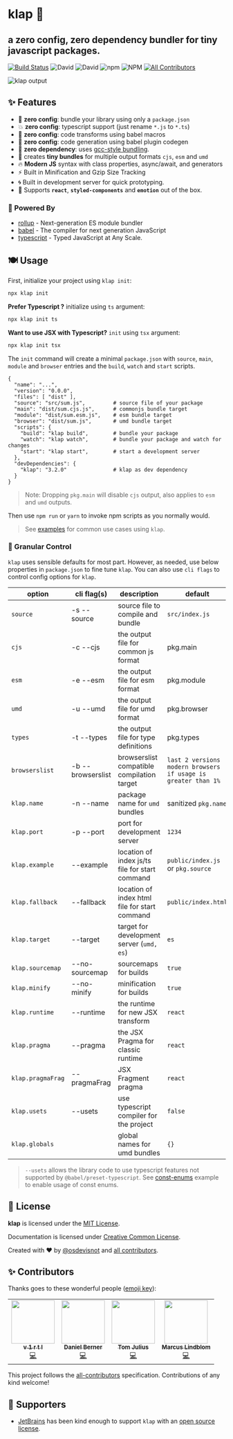 # klap :clap:

## a zero config, zero dependency bundler for tiny javascript packages.

<!-- prettier-ignore-start -->
[![Build Status](https://github.com/osdevisnot/klap/actions/workflows/build.yml/badge.svg?branch=master)](https://github.com/osdevisnot/klap/actions/workflows/build.yml)
![David](https://img.shields.io/david/osdevisnot/klap?style=flat-square)
![David](https://img.shields.io/david/dev/osdevisnot/klap?style=flat-square)
![npm](https://img.shields.io/npm/v/klap?style=flat-square)
![NPM](https://img.shields.io/npm/l/klap?style=flat-square)<!-- ALL-CONTRIBUTORS-BADGE:START - Do not remove or modify this section -->
[![All Contributors](https://img.shields.io/badge/all_contributors-4-orange.svg?style=flat-square)](#contributors-)
<!-- ALL-CONTRIBUTORS-BADGE:END -->
<!-- prettier-ignore-end -->

<img src="klap-init.gif" alt="klap output">

## :sparkles: Features

- :tada: **zero config**: bundle your library using only a `package.json`
- :boom: **zero config**: typescript support (just rename `*.js` to `*.ts`)
- :star2: **zero config**: code transforms using babel macros
- :rainbow: **zero config**: code generation using babel plugin codegen
- :rocket: **zero dependency**: uses [gcc-style bundling](https://www.npmjs.com/package/@vercel/ncc).
- :octopus: creates **tiny bundles** for multiple output formats `cjs`, `esm` and `umd`
- :fire: **Modern JS** syntax with class properties, async/await, and generators
- :zap: Built in Minification and Gzip Size Tracking
- :cyclone: Built in development server for quick prototyping.
- :confetti_ball: Supports **`react`**, **`styled-components`** and **`emotion`** out of the box.

### :muscle: Powered By

- [rollup](https://rollupjs.org) - Next-generation ES module bundler
- [babel](https://babeljs.io) - The compiler for next generation JavaScript
- [typescript](https://www.typescriptlang.org/) - Typed JavaScript at Any Scale.

## :plate_with_cutlery: Usage

First, initialize your project using `klap init`:

```bash
npx klap init
```

**Prefer Typescript ?** initialize using `ts` argument:

```bash
npx klap init ts
```

**Want to use JSX with Typescript?** `init` using `tsx` argument:

```bash
npx klap init tsx
```

The `init` command will create a minimal `package.json` with `source`, `main`, `module` and `browser` entries and the `build`, `watch` and `start` scripts.

```jsonc
{
  "name": "...",
  "version": "0.0.0",
  "files": [ "dist" ],
  "source": "src/sum.js",         # source file of your package
  "main": "dist/sum.cjs.js",      # commonjs bundle target
  "module": "dist/sum.esm.js",    # esm bundle target
  "browser": "dist/sum.js",       # umd bundle target
  "scripts": {
    "build": "klap build",        # bundle your package
    "watch": "klap watch",        # bundle your package and watch for changes
    "start": "klap start",        # start a development server
  },
  "devDependencies": {
    "klap": "3.2.0"               # klap as dev dependency
  }
}

```

> Note: Dropping `pkg.main` will disable `cjs` output, also applies to `esm` and `umd` outputs.

Then use `npm run` or `yarn` to invoke npm scripts as you normally would.

> See [examples](examples) for common use cases using `klap`.

### :anger: Granular Control

`klap` uses sensible defaults for most part. However, as needed, use below properties in `package.json` to fine tune `klap`. You can also use `cli flags` to control config options for `klap`.

| option            | cli flag(s)            | description                                    | default                                                       |
| ----------------- | ---------------------- | ---------------------------------------------- | ------------------------------------------------------------- |
| `source`          | -s&nbsp;--source       | source file to compile and bundle              | `src/index.js`                                                |
| `cjs`             | -c&nbsp;--cjs          | the output file for common js format           | pkg.main                                                      |
| `esm`             | -e&nbsp;--esm          | the output file for esm format                 | pkg.module                                                    |
| `umd`             | -u&nbsp;--umd          | the output file for umd format                 | pkg.browser                                                   |
| `types`           | -t&nbsp;--types        | the output file for type definitions           | pkg.types                                                     |
| `browserslist`    | -b&nbsp;--browserslist | browserslist compatible compilation target     | `last 2 versions modern browsers if usage is greater than 1%` |
| `klap.name`       | -n&nbsp;--name         | package name for `umd` bundles                 | sanitized `pkg.name`                                          |
| `klap.port`       | -p&nbsp;--port         | port for development server                    | `1234`                                                        |
| `klap.example`    | --example              | location of index js/ts file for start command | `public/index.js` or `pkg.source`                             |
| `klap.fallback`   | --fallback             | location of index html file for start command  | `public/index.html`                                           |
| `klap.target`     | --target               | target for development server (`umd, es`)      | `es`                                                          |
| `klap.sourcemap`  | --no-sourcemap         | sourcemaps for builds                          | `true`                                                        |
| `klap.minify`     | --no-minify            | minification for builds                        | `true`                                                        |
| `klap.runtime`    | --runtime              | the runtime for new JSX transform              | `react`                                                       |
| `klap.pragma`     | --pragma               | the JSX Pragma for classic runtime             | `react`                                                       |
| `klap.pragmaFrag` | --pragmaFrag           | JSX Fragment pragma                            | `react`                                                       |
| `klap.usets`      | --usets                | use typescript compiler for the project        | `false`                                                       |
| `klap.globals`    |                        | global names for umd bundles                   | `{}`                                                          |

> `--usets` allows the library code to use typescript features not supported by `@babel/preset-typescript`. See [const-enums](examples/const-enums) example to enable usage of const enums.

## :clinking_glasses: License

**klap** is licensed under the [MIT License](http://opensource.org/licenses/MIT).

Documentation is licensed under [Creative Common License](http://creativecommons.org/licenses/by/4.0/).

Created with ❤️ by [@osdevisnot](https://github.com/osdevisnot) and [all contributors](https://github.com/osdevisnot/klap/graphs/contributors).

## :sparkles: Contributors

Thanks goes to these wonderful people ([emoji key](https://allcontributors.org/docs/en/emoji-key)):

<!-- ALL-CONTRIBUTORS-LIST:START - Do not remove or modify this section -->
<!-- prettier-ignore-start -->
<!-- markdownlint-disable -->
<table>
  <tr>
    <td align="center"><a href="https://v1rtl.site"><img src="https://avatars0.githubusercontent.com/u/35937217?v=4" width="100px;" alt=""/><br /><sub><b>v 1 r t l</b></sub></a><br /><a href="https://github.com/osdevisnot/klap/commits?author=talentlessguy" title="Code">💻</a></td>
    <td align="center"><a href="https://github.com/dnl-brnr"><img src="https://avatars1.githubusercontent.com/u/58155720?v=4" width="100px;" alt=""/><br /><sub><b>Daniel Berner</b></sub></a><br /><a href="https://github.com/osdevisnot/klap/commits?author=dnl-brnr" title="Code">💻</a></td>
    <td align="center"><a href="https://github.com/Tom-Julux"><img src="https://avatars2.githubusercontent.com/u/42802270?v=4" width="100px;" alt=""/><br /><sub><b>Tom Julius</b></sub></a><br /><a href="https://github.com/osdevisnot/klap/commits?author=Tom-Julux" title="Code">💻</a></td>
    <td align="center"><a href="https://github.com/marcuslindblom"><img src="https://avatars1.githubusercontent.com/u/319720?v=4" width="100px;" alt=""/><br /><sub><b>Marcus Lindblom</b></sub></a><br /><a href="https://github.com/osdevisnot/klap/commits?author=marcuslindblom" title="Code">💻</a></td>
  </tr>
</table>

<!-- markdownlint-enable -->
<!-- prettier-ignore-end -->

<!-- ALL-CONTRIBUTORS-LIST:END -->

This project follows the [all-contributors](https://github.com/all-contributors/all-contributors) specification. Contributions of any kind welcome!

## :gift_heart: Supporters

- [JetBrains](https://www.jetbrains.com/?from=klap) has been kind enough to support `klap` with an [open source license](https://www.jetbrains.com/community/opensource/?from=klap).

